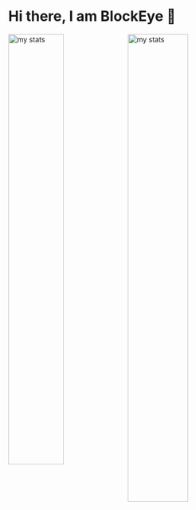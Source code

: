 # Hi there, I am BlockEye 👋

<img alt="my stats" align="left" width="47%" src="https://github-readme-stats.vercel.app/api?username=BlockEyeYT&show_icons=true&theme=gotham"/>
<img alt="my stats" align="left" width="49%" src="https://github-readme-stats.vercel.app/api/top-langs/?username=blockeyeyt&layout=compact"/>
